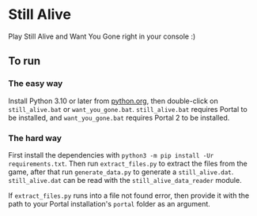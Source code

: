 # Still Alive

Play Still Alive and Want You Gone right in your console :)

## To run

### The easy way

Install Python 3.10 or later from [python.org](https://python.org), then double-click on `still_alive.bat` or `want_you_gone.bat`. `still_alive.bat` requires Portal to be installed, and `want_you_gone.bat` requires Portal 2 to be installed.

### The hard way

First install the dependencies with `python3 -m pip install -Ur requirements.txt`. Then run `extract_files.py` to extract the files from the game, after that run `generate_data.py` to generate a `still_alive.dat`. `still_alive.dat` can be read with the `still_alive_data_reader` module.

If `extract_files.py` runs into a file not found error, then provide it with the path to your Portal installation's `portal` folder as an argument.
